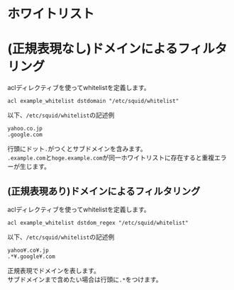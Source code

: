 # ホワイトリスト
# (正規表現なし)ドメインによるフィルタリング
aclディレクティブを使ってwhitelistを定義します。
```
acl example_whitelist dstdomain "/etc/squid/whitelist"
```
以下、`/etc/squid/whitelist`の記述例
```
yahoo.co.jp
.google.com
```
行頭にドット`.`がつくとサブドメインを含みます。  
`.example.com`と`hoge.example.com`が同一ホワイトリストに存在すると重複エラーが生じます。

## (正規表現あり)ドメインによるフィルタリング
aclディレクティブを使ってwhitelistを定義します。
```
acl example_whitelist dstdom_regex "/etc/squid/whitelist"
```
以下、`/etc/squid/whitelist`の記述例
```
yahoo¥.co¥.jp
.*¥.google¥.com
```
正規表現でドメインを表します。  
サブドメインまで含めたい場合は行頭に`.*`をつけます。
